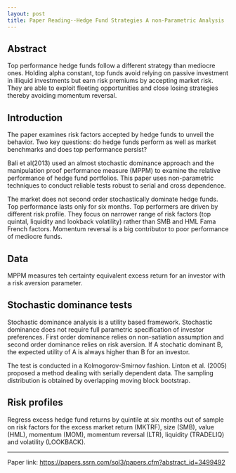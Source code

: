 ```yaml
---
layout: post
title: Paper Reading--Hedge Fund Strategies A non-Parametric Analysis
---
```


## Abstract

Top performance hedge funds follow a different strategy than mediocre ones. Holding alpha constant, top funds avoid relying on passive investment in illiquid investments but earn risk premiums by accepting market risk. They are able to exploit fleeting opportunities and close losing strategies thereby avoiding momentum reversal.

## Introduction

The paper examines risk factors accepted by hedge funds to unveil the behavior. Two key questions: do hedge funds perform as well as market benchmarks and does top performance persist?

Bali et al(2013) used an almost stochastic dominance approach and the manipulation proof performance measure (MPPM) to examine the relative performance of hedge fund portfolios. This paper uses non-parametric techniques to conduct reliable tests robust to serial and cross dependence.

The market does not second order stochastically dominate hedge funds. Top performance lasts only for six months. Top performers are driven by different risk profile. They focus on narrower range of risk factors (top quintal, liquidity and lookback volatility) rather than SMB and HML Fama French factors. Momentum reversal is a big contributor to poor performance of mediocre funds.

## Data

MPPM measures teh certainty equivalent excess return for an investor with a risk aversion parameter.

## Stochastic dominance tests

Stochastic dominance analysis is a utility based framework. Stochastic dominance does not require full parametric specification of investor preferences. First order dominance relies on non-satiation assumption and second order dominance relies on risk aversion. If A stochatic dominant B, the expected utility of A is always higher than B for an investor.

The test is conducted in a Kolmogorov-Smirnov fashion. Linton et al. (2005) proposed a method dealing with serially dependent data. The sampling distribution is obtained by overlapping moving block bootstrap.

## Risk profiles
Regress excess hedge fund returns by quintile at six months out of sample on risk factors for the excess market return (MKTRF), size (SMB), value (HML), momentum (MOM), momentum reversal (LTR), liquidity (TRADELIQ) and volatility (LOOKBACK).


---

Paper link: https://papers.ssrn.com/sol3/papers.cfm?abstract_id=3499492
